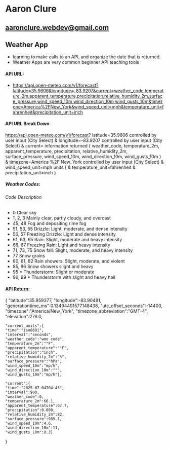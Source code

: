 # Aaron Clure
## aaronclure.webdev@gmail.com

## Weather App
- learning to make calls to an API, and organize the date that is returned.
- Weather Apps are very common beginner API teaching tools



#### API URL:
- https://api.open-meteo.com/v1/forecast?latitude=35.9606&longitude=-83.9207&current=weather_code,temperature_2m,apparent_temperature,precipitation,relative_humidity_2m,surface_pressure,wind_speed_10m,wind_direction_10m,wind_gusts_10m&timezone=America%2FNew_York&wind_speed_unit=mph&temperature_unit=fahrenheit&precipitation_unit=inch

#### API URL Break Down
https://api.open-meteo.com/v1/forecast?
latitude=35.9606                                        controlled by user input (City Select)
&
longitude=-83.9207                                      controlled by user input (City Select)
&
current=                                                information returned    {
weather_code,
temperature_2m,
apparent_temperature,
precipitation,
relative_humidity_2m,
surface_pressure,
wind_speed_10m,
wind_direction_10m,
wind_gusts_10m                                          }
&
timezone=America %2F New_York                           controlled by user input (City Select)
&
wind_speed_unit=mph                                     units   {
&
temperature_unit=fahrenheit
&
precipitation_unit=inch                                 }



##### Weather Codes:
###### Code                    Description

- 0                   Clear sky
- 1, 2, 3	            Mainly clear, partly cloudy, and overcast
- 45, 48	            Fog and depositing rime fog
- 51, 53, 55	        Drizzle: Light, moderate, and dense intensity
- 56, 57	            Freezing Drizzle: Light and dense intensity
- 61, 63, 65	        Rain: Slight, moderate and heavy intensity
- 66, 67	            Freezing Rain: Light and heavy intensity
- 71, 73, 75      	Snow fall: Slight, moderate, and heavy intensity
- 77	                Snow grains
- 80, 81, 82          Rain showers: Slight, moderate, and violent
- 85, 86	            Snow showers slight and heavy
- 95 *	            Thunderstorm: Slight or moderate
- 96, 99 *	        Thunderstorm with slight and heavy hail


#### API Return:
{
    "latitude":35.959377,
    "longitude":-83.90481,
    "generationtime_ms":0.13494491577148438,
    "utc_offset_seconds":-14400,
    "timezone":"America/New_York",
    "timezone_abbreviation":"GMT-4",
    "elevation":276.0,

    "current_units":{
    "time":"iso8601",
    "interval":"seconds",
    "weather_code":"wmo code",
    "temperature_2m":"°F",
    "apparent_temperature":"°F",
    "precipitation":"inch",
    "relative_humidity_2m":"%",
    "surface_pressure":"hPa",
    "wind_speed_10m":"mp/h",
    "wind_direction_10m":"°",
    "wind_gusts_10m":"mp/h"},

    "current":{
    "time":"2025-07-04T04:45",
    "interval":900,
    "weather_code":0,
    "temperature_2m":66.1,
    "apparent_temperature":67.7,
    "precipitation":0.000,
    "relative_humidity_2m":82,
    "surface_pressure":985.1,
    "wind_speed_10m":4.6,
    "wind_direction_10m":11,
    "wind_gusts_10m":8.3}
}